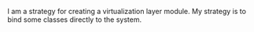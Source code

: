 I am a strategy for creating a virtualization layer module.
My strategy is to bind some classes directly to the system.
